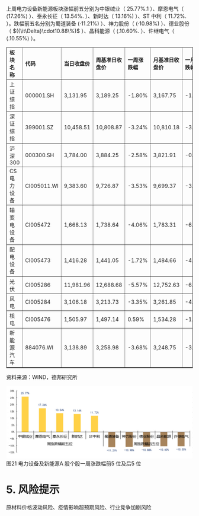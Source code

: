 上周电力设备新能源板块涨幅前五分别为中银绒业（ $25.77\%.1$ ）、摩恩电气（ $\langle17.26\%\rangle$ ）、泰永长征（ $13.54\%.$ ）、新时达（ $13.16\%)$ ）、ST 中利（ $11.72\%.$ ）。跌幅前五名分别为蜀道装备 $(\cdot11.21\%)$ ）、神力股份（ $({\cdot}10.98\%)$ ）、德业股份（ $({\it\Delta}\cdot10.88\%)$ ）、晶科能源（ $\langle.10.60\%.$ ）、许继电气（ $\langle.10.55\%\rangle$ ）。  

<td><table  border="1"><thead><tr><td><b>板块名称</b></td><td><b>代码</b></td><td><b>当日收盘价</b></td><td><b>周基准日收盘价</b></td><td><b>一周涨跌幅</b></td><td><b>月基准日收盘价</b></td><td><b>一月涨跌幅</b></td><td><b>市盈率</b></td><td><b>市净率</b></td></tr></thead><tbody><tr><td>上证综指</td><td>000001.SH</td><td>3,131.95</td><td>3,189.25</td><td>-1.80%</td><td>3,167.75</td><td>-1.13%</td><td>12.79</td><td>1.32</td></tr><tr><td>深证综指</td><td>399001.SZ</td><td>10,458.51</td><td>10,808.87</td><td>-3.24%</td><td>10,810.18</td><td>-3.25%</td><td>22.33</td><td>2.40</td></tr><tr><td>沪深300</td><td>000300.SH</td><td>3,784.00</td><td>3,884.25</td><td>-2.58%</td><td>3,821.91</td><td>-0.99%</td><td>11.49</td><td>1.34</td></tr><tr><td>CS电力设备</td><td>CI005011.WI</td><td>9,383.60</td><td>9,726.87</td><td>-3.53%</td><td>9,699.37</td><td>-3.26%</td><td>21.93</td><td>2.96</td></tr><tr><td>输变电设备</td><td>CI005472</td><td>1,668.13</td><td>1,738.64</td><td>-4.06%</td><td>1,783.31</td><td>-6.46%</td><td>19.86</td><td>2.33</td></tr><tr><td>配电设备</td><td>CI005473</td><td>1,416.28</td><td>1,441.05</td><td>-1.72%</td><td>1,484.66</td><td>-4.61%</td><td>25.12</td><td>2.06</td></tr><tr><td>光伏</td><td>CI005286</td><td>11,981.96</td><td>12,688.68</td><td>-5.57%</td><td>12,752.63</td><td>-6.04%</td><td>13.23</td><td>3.09</td></tr><tr><td>风电</td><td>CI005284</td><td>3,106.18</td><td>3,213.73</td><td>-3.35%</td><td>3,261.85</td><td>-4.77%</td><td>29.01</td><td>1.80</td></tr><tr><td>核电</td><td>CI005476</td><td>1,505.97</td><td>1,497.14</td><td>0.59%</td><td>1,534.28</td><td>-1.85%</td><td>40.51</td><td>1.59</td></tr><tr><td>新能源汽车</td><td>884076.WI</td><td>3,138.89</td><td>3,258.98</td><td>-3.68%</td><td>3,248.75</td><td>-3.38%</td><td>21.85</td><td>2.88 </td></tr></tbody></table></td>


资料来源：WIND，德邦研究所  

![](images/f8c138ca5033ef4adb9dcbbe5fb29095cd0ad894e1e6bac3fa2cbd762ddf238e.jpg)  
图21 电力设备及新能源A 股个股一周涨跌幅前5 位及后5 位  

# 5. 风险提示  

原材料价格波动风险、疫情影响超预期风险、行业竞争加剧风险  